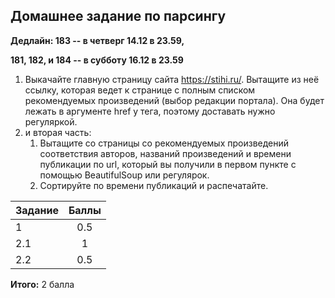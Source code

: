 ## Домашнее задание по парсингу

**Дедлайн: 183 -- в четверг 14.12 в 23.59,**

**181, 182, и 184 -- в субботу 16.12 в 23.59**

1. Выкачайте главную страницу сайта https://stihi.ru/. Вытащите из неё ссылку, которая ведет к странице с полным списком рекомендуемых произведений (выбор редакции портала). Она будет лежать в аргументe href у тега, поэтому доставать нужно регуляркой.
2. и вторая часть:
    1. Вытащите со страницы со рекомендуемых произведений соответствия авторов, названий произведений и времени публикации по url, который вы получили в первом пункте с помощью BeautifulSoup или регулярок.
    2. Сортируйте по времени публикаций и распечатайте.

|Задание|Баллы
---|:---:
1|0.5
2.1|1
2.2|0.5

**Итого:** 2 балла
